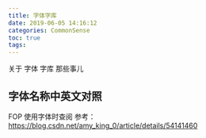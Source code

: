 ```yaml
---
title: 字体字库
date: 2019-06-05 14:16:12
categories: CommonSense
toc: true
tags:
---
```


关于 字体 字库 那些事儿

<!-- More -->

## 字体名称中英文对照

FOP 使用字体时查阅
参考：https://blog.csdn.net/amy_king_0/article/details/54141460

